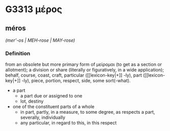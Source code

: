 # G3313 μέρος

## méros

_(mer'-os | MEH-rose | MAY-rose)_

### Definition

from an obsolete but more primary form of μείρομαι (to get as a section or allotment); a division or share (literally or figuratively, in a wide application); behalf, course, coast, craft, particular ([[lexicon-key|+]] -ly), part ([[lexicon-key|+]] -ly), piece, portion, respect, side, some sort(-what).

- a part
  - a part due or assigned to one
  - lot, destiny
- one of the constituent parts of a whole
  - in part, partly, in a measure, to some degree, as respects a part, severally, individually
  - any particular, in regard to this, in this respect

